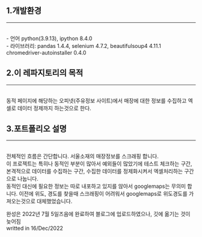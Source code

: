 ## 1.개발환경
<hr>
<br>
- 언어 python(3.9.13), ipython 8.4.0<br>
- 라이브러리: pandas 1.4.4, selenium 4.7.2, beautifulsoup4 4.11.1<br>
chromedriver-autoinstaller 0.4.0

## 2.이 레파지토리의 목적
<hr>
<br>
동적 페이지에 해당하는 오피넷(주유정보 사이트)에서 매장에 대한 정보를 수집하고 엑셀로 데이터 정제까지 하는것으로 한다.<br>

## 3.포트폴리오 설명
<hr>
<br>
전체적인 흐름은 간단합니다. 서울소재의 매장정보를 스크래핑 합니다.<br>
이 프로젝트는 특히나 동적인 부분이 많아서 예외들이 많았기에 테스트 체크하는 구간, 본격적으로 데이터를 수집하는 구간, 수집한 데이터를 정제화시켜서 엑셀처리하는 구간으로 나눕니다.<br>
동적인 대신에 필요한 정보는 따로 내포하고 있지를 않아서 googlemaps는 무의미 합니다. 이전에 위도, 경도를 찾을때 스크래핑이 어려워서 googlemaps로 위도경도를 가져오는것으로 대체했었습니다.

완성은 2022년 7월 5일즈음에 완료하여 블로그에 업로드하였으나, 깃에 옮기는 것이 늦어짐
<br>
writted in 16/Dec/2022